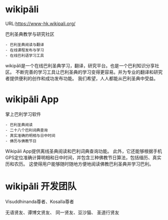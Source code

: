 # wikipāli
URL:https://www-hk.wikipali.org/

巴利圣典教学与研究社区

    - 巴利圣典阅读与翻译
    - 在线课程发布与学习
    - 在线巴利语学习工具

wikipāli是一个在线巴利圣典学习，翻译，研究平台。也是一个巴利知识分享社区。 不断完善的学习工具让巴利圣典的学习变得更容易。并为专业的翻译和研究者提供便利的创作和成功发布功能。 我们希望，人人都能从巴利圣典中受益。

# wikipāli App

掌上巴利学习软件

    - 巴利圣典阅读
    - 二十八个巴利词典查询
    - 真实准确的明相与日中时间
	- 佛历与佛教节日

Wikipāli App提供离线圣典阅读和巴利词典查询功能。
此外，它还能够根据手机GPS定位准确计算明相和日中时间，并包含三种佛教节日算法，包括缅历、真实历和农历。
这使得用户能够随时随地方便地阅读佛教巴利圣典并学习巴利。

# wikipāli 开发团队

Visuddhinanda尊者、Kosalla尊者

无语贤友、谭博文贤友、 同一贤友、豆沙猫、 圣道行贤友
